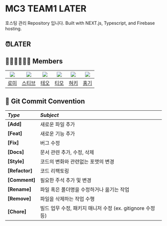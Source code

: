 # MC3 TEAM1 LATER

호스팅 관리 Repository 입니다.
Built with NEXT.js, Typescript, and Firebase hosting.

## ⏰LATER

## 👨‍👨‍👧‍👦👨‍👦 Members

| <img src="https://github.com/mxnxxii.png"> | <img src="https://github.com/myungjinsim.png"> | <img src="https://github.com/phainestha1.png"> | <img src="https://github.com/timo-nam.png"> | <img src="https://github.com/devluce.png"> | <img src="https://github.com/otoolz.png"> |
| :----------------------------------------: | :--------------------------------------------: | :--------------------------------------------: | :-----------------------------------------: | :----------------------------------------: | :---------------------------------------: |
|     [로미](https://github.com/mxnxxii)     |    [스티브](https://github.com/myungjinsim)    |     [테오](https://github.com/phainestha1)     |     [티모](https://github.com/timo-nam)     |     [혀키](https://github.com/devluce)     |     [홍기](https://github.com/otoolz)     |

## 🤙 Git Commit Convention

| _Type_         | _Subject_                                                  |
| :------------- | :--------------------------------------------------------- |
| **[Add]**      | 새로운 파일 추가                                           |
| **[Feat]**     | 새로운 기능 추가                                           |
| **[Fix]**      | 버그 수정                                                  |
| **[Docs]**     | 문서 관련 추가, 수정, 삭제                                 |
| **[Style]**    | 코드의 변화와 관련없는 포맷의 변경                         |
| **[Refactor]** | 코드 리팩토링                                              |
| **[Comment]**  | 필요한 주석 추가 및 변경                                   |
| **[Rename]**   | 파일 혹은 폴더명을 수정하거나 옮기는 작업                  |
| **[Remove]**   | 파일을 삭제하는 작업 수행                                  |
| **[Chore]**    | 빌드 업무 수정, 패키지 매니저 수정 (ex. gitignore 수정 등) |

